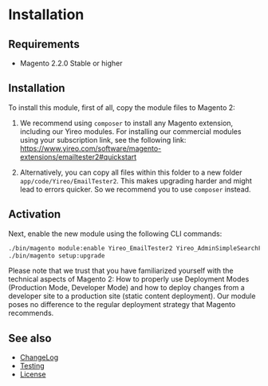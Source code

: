 # Installation

## Requirements
* Magento 2.2.0 Stable or higher

## Installation
To install this module, first of all, copy the module files to Magento 2:

1) We recommend using `composer` to install any Magento extension, including our Yireo modules. For installing our commercial
modules using your subscription link, see the following link:
https://www.yireo.com/software/magento-extensions/emailtester2#quickstart

2) Alternatively, you can copy all files within this folder to a new folder `app/code/Yireo/EmailTester2`. This makes upgrading
harder and might lead to errors quicker. So we recommend you to use `composer` instead.

## Activation
Next, enable the new module using the following CLI commands:

```bash
./bin/magento module:enable Yireo_EmailTester2 Yireo_AdminSimpleSearchFields
./bin/magento setup:upgrade
```

Please note that we trust that you have familiarized yourself with the technical aspects of Magento 2: How to properly use
Deployment Modes (Production Mode, Developer Mode) and how to deploy changes from a developer site to a production site (static
content deployment). Our module poses no difference to the regular deployment strategy that Magento recommends.

## See also
- [ChangeLog](CHANGELOG.md)
- [Testing](TESTING.md)
- [License](LICENSE.txt)
